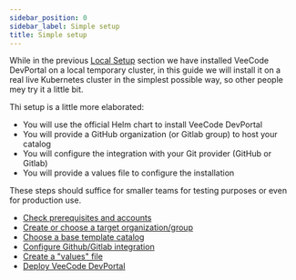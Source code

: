 ```yaml
---
sidebar_position: 0
sidebar_label: Simple setup
title: Simple setup
---
```


While in the previous [Local Setup](./local-setup) section we have installed VeeCode DevPortal on a local temporary cluster, in this guide we will install it on a real live Kubernetes cluster in the simplest possible way, so other people mey try it a little bit.

Thi setup is a little more elaborated:

- You will use the official Helm chart to install VeeCode DevPortal
- You will provide a GitHub organization (or Gitlab group) to host your catalog
- You will configure the integration with your Git provider (GitHub or Gitlab)
- You will provide a values file to configure the installation

These steps should suffice for smaller teams for testing purposes or even for production use.

- [Check prerequisites and accounts](./check-prerequisites)
- [Create or choose a target organization/group](./target-organization-group)
- [Choose a base template catalog](./choose-template-catalog)
- [Configure Github/Gitlab integration](./configure-git-integrations)
- [Create a "values" file](./create-values-file)
- [Deploy VeeCode DevPortal](./deploy-devportal)
